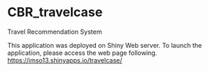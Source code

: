 # CBR_travelcase
Travel Recommendation System

This application was deployed on Shiny Web server. To launch the application, please access the web page following.
https://imso13.shinyapps.io/travelcase/

